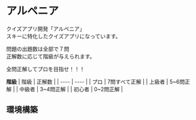 # アルペニア
  クイズアプリ開発「アルペニア」<br>
  スキーに特化したクイズアプリになっています。  
  
  問題の出題数は全部で７問<br>
  正解数に応じて階級が与えられます。  
  
  全問正解してプロを目指せ！！！<br>
  
  **階級**
|  階級 |  正解数  |
| ---- | ---- |
|  プロ |  7問すべて正解  |
|  上級者  |  5~6問正解  |
| 中級者 | 3~4問正解 |
| 初心者 | 0~2問正解 |
## 環境構築
